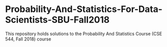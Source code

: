 # Probability-And-Statistics-For-Data-Scientists-SBU-Fall2018
This repository holds solutions to the Probability And Statistics Course (CSE 544, Fall 2018) course
